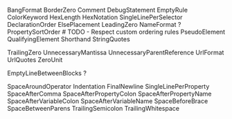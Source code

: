 BangFormat
BorderZero
Comment
DebugStatement
EmptyRule
ColorKeyword
HexLength
HexNotation
SingleLinePerSelector
DeclarationOrder
ElsePlacement
LeadingZero
NameFormat ?
PropertySortOrder # TODO - Respect custom ordering rules
PseudoElement
QualifyingElement
Shorthand
StringQuotes


TrailingZero
UnnecessaryMantissa
UnnecessaryParentReference
UrlFormat
UrlQuotes
ZeroUnit


EmptyLineBetweenBlocks ?

SpaceAroundOperator
Indentation
FinalNewline
SingleLinePerProperty
SpaceAfterComma
SpaceAfterPropertyColon
SpaceAfterPropertyName
SpaceAfterVariableColon
SpaceAfterVariableName
SpaceBeforeBrace
SpaceBetweenParens
TrailingSemicolon
TrailingWhitespace
